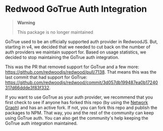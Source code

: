Redwood GoTrue Auth Integration
===============================

> **Warning**
>
> This package is no longer maintained

GoTrue used to be an officially supported auth provider in RedwoodJS. But, starting in v4, we decided that we needed to cut back on the number of auth providers we maintain support for. Based on usage statistics, we decided to stop maintaining the GoTrue auth integration.

This was the PR that removed support for GoTrue and a few more: https://github.com/redwoodjs/redwood/pull/7138. That means this was the last commit that had support for GoTrue: https://github.com/redwoodjs/redwood/commit/3d057db199487ea0b17240317d66ddde3f83f332.

If you want to use GoTrue as your auth provider, we recommend that you first check to see if anyone has forked this repo (by using the [Network Graph](https://github.com/redwoodjs/auth-gotrue/network)) and has an active fork. If not, you can fork this repo and publish the packages to NPM. That way, you and the rest of the community can keep using GoTrue auth. You can also get the community's help keeping the GoTrue auth integration maintained.

